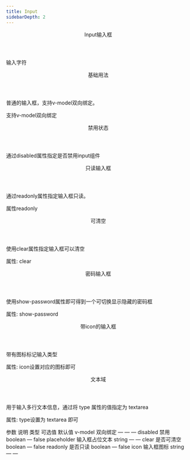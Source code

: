 ```yaml
---
title: Input
sidebarDepth: 2
---
```

<ClientOnly>
<common-code-format>
  <div slot="componentNameTitle" class="component">
    <header class="component-name">
      Input输入框
    </header>
    <p class="component-text">
      输入字符
    </p>
  </div>

  <div slot="description">
    <header class="v-description-title">
      基础用法
    </header>
    <p class="v-description-text">
     普通的输入框，支持<span class="add-color">v-model</span>双向绑定。
    </p>
  </div>

  <div slot="showComponents" class="v-show-component">
    <input-v-input/>
  </div>

  <section slot="desc" class="v-code-description">
    <p class="v-paraStyle-wrapper">
     支持<span class="v-paraStyle">v-model</span>双向绑定
    </p>
  </section>

  <highlight-code class="codeStyle" slot="showCode" lang="vue">
    <v-input placeholder="请输入内容" v-model="message"></v-input> 
    <script>
      export default {
        data () {
          return {
            message: ''
          }
        }
      }
    </script>
  </highlight-code>
</common-code-format>
</ClientOnly>

<common-code-format>
  <div slot="description">
    <header class="v-description-title">
      禁用状态
    </header>
  </div>

  <div slot="showComponents" class="v-show-component">
    <input-v-input-disabled/>
  </div>

  <section slot="desc" class="v-code-description">
    <p class="v-paraStyle-wrapper">
      通过<span class="v-paraStyle">disabled</span>属性指定是否禁用input组件
    </p>
  </section>

  <highlight-code class="codeStyle" slot="showCode" lang="vue">
    <v-input placeholder="请输入内容" v-model="message" disabled></v-input>
    <script>
      export default {
        data() {
          return {
            message: ''
          }
        }
      }
    </script>
  </highlight-code>
</common-code-format>
</ClientOnly>


<ClientOnly>
<common-code-format>
  <div slot="description">
    <header class="v-description-title">
      只读输入框
    </header>
    <p class="v-description-text">
      通过<span class="add-color">readonly</span>属性指定输入框只读。
    </p>
  </div>

  <div slot="showComponents" class="v-show-component">
    <input-v-input-readonly/>
  </div>

  <section slot="desc" class="v-code-description">
    <p class="v-paraStyle-wrapper">
      属性<span class="v-paraStyle">readonly</span>
    </p>
  </section>

  <highlight-code class="codeStyle" slot="showCode" lang="vue">
    <v-input placeholder="请输入内容" v-model="message" readonly></v-input> 
    <script>
      export default {
        data() {
          return {
            message: ''
          }
        }
      }
    </script>
  </highlight-code>
</common-code-format>
</ClientOnly>

<ClientOnly>
<common-code-format>
  <div slot="description">
    <header class="v-description-title">
      可清空
    </header>
    <p class="v-description-text">
     使用<span class="add-color">clear</span>属性指定输入框可以清空
    </p>
  </div>

  <div slot="showComponents" class="v-show-component">
    <input-v-input-clear/>
  </div>

  <section slot="desc" class="v-code-description">
    <p class="v-paraStyle-wrapper">
      属性: <span class="v-paraStyle">clear</span>
    </p>
  </section>

  <highlight-code class="codeStyle" slot="showCode" lang="vue">
    <v-input placeholder="请输入内容" v-model="message" clear></v-input>
    <script>
      export default {
        data() {
          return {
            message: ''
          }
        }
      }
    </script>  
  </highlight-code>
</common-code-format>
</ClientOnly>

<ClientOnly>
<common-code-format>
  <div slot="description">
    <header class="v-description-title">
      密码输入框
    </header>
    <p class="v-description-text">
     使用<span class="add-color">show-password</span>属性即可得到一个可切换显示隐藏的密码框
    </p>
  </div>

  <div slot="showComponents" class="v-show-component">
    <input-v-input-password/>
  </div>

  <section slot="desc" class="v-code-description">
    <p class="v-paraStyle-wrapper">
      属性: <span class="v-paraStyle">show-password</span>
    </p>
  </section>

  <highlight-code class="codeStyle" slot="showCode" lang="vue">
    <v-input placeholder="请输入内容" v-model="message" show-password></v-input>
    <script>
      export default {
        data() {
          return {
            message: '123456'
          }
        }
      }
    </script>  
  </highlight-code>
</common-code-format>
</ClientOnly>

<ClientOnly>
<common-code-format>
  <div slot="description">
    <header class="v-description-title">
      带icon的输入框
    </header>
    <p class="v-description-text">
      带有图标标记输入类型
    </p>
  </div>

  <div slot="showComponents" class="v-show-component">
    <input-v-input-icon/>
  </div>

  <section slot="desc" class="v-code-description">
    <p class="v-paraStyle-wrapper">
      属性: <span class="v-paraStyle">icon</span>设置对应的图标即可
    </p>
  </section>

  <highlight-code class="codeStyle" slot="showCode" lang="vue">
    <v-input v-model="message1" icon="v-edit"></v-input>
    <v-input v-model="message2" icon="v-search"></v-input>
    <script>
      export default {
        data() {
          return {
            message1: '',
            message2: ''
          }
        }
      }
    </script>

  </highlight-code>
</common-code-format>
</ClientOnly>

<ClientOnly>
<common-code-format>
  <div slot="description">
    <header class="v-description-title">
      文本域
    </header>
    <p class="v-description-text">
      用于输入多行文本信息，通过将 type 属性的值指定为 textarea
    </p>
  </div>

  <div slot="showComponents" class="v-show-component">
    <input-v-input-textarea/>
  </div>

  <section slot="desc" class="v-code-description">
    <p class="v-paraStyle-wrapper">
      属性: <span class="v-paraStyle">type</span>设置为 textarea 即可
    </p>
  </section>

  <highlight-code class="codeStyle" slot="showCode" lang="vue">
    <v-input v-model="message1" icon="v-edit"></v-input>
    <v-input v-model="message2" icon="v-search"></v-input>
    <script>
      export default {
        data() {
          return {
            message1: '',
            message2: ''
          }
        }
      }
    </script>

  </highlight-code>
</common-code-format>
</ClientOnly>

<ClientOnly>
<common-create-form>
  <thead slot="form-header" class="formHead">
      <tr class="formHeadRow">
          <th class="formHeadCol">参数</th>
          <th class="formHeadCol">说明</th>
          <th class="formHeadCol">类型</th>
          <th class="formHeadCol">可选值</th>
          <th class="formHeadCol">默认值</th>
      </tr>
  </thead>
  <tbody slot="form-body" class="formBody">
      <tr class="formBodyRow">
          <td class="formBodyCol">v-model</td>
          <td class="formBodyCol">双向绑定</td>
          <td class="formBodyCol">—</td>
          <td class="formBodyCol">—</td>
          <td class="formBodyCol">—</td>
      </tr>
      <tr class="formBodyRow">
          <td class="formBodyCol">disabled</td>
          <td class="formBodyCol">禁用</td>
          <td class="formBodyCol">boolean</td>
          <td class="formBodyCol">—</td>
          <td class="formBodyCol">false</td>
      </tr>
      <tr class="formBodyRow">
        <td class="formBodyCol">placeholder</td>
        <td class="formBodyCol">输入框占位文本</td>
        <td class="formBodyCol">string</td>
        <td class="formBodyCol">—</td>
        <td class="formBodyCol">—</td>
      </tr>
      <tr class="formBodyRow">
        <td class="formBodyCol">clear</td>
        <td class="formBodyCol">是否可清空</td>
        <td class="formBodyCol">boolean</td>
        <td class="formBodyCol">—</td>
        <td class="formBodyCol">false</td>
      </tr>
      <tr class="formBodyRow">
        <td class="formBodyCol">readonly</td>
        <td class="formBodyCol">是否只读</td>
        <td class="formBodyCol">boolean</td>
        <td class="formBodyCol">—</td>
        <td class="formBodyCol">false</td>
      </tr>
    <tr class="formBodyRow">
      <td class="formBodyCol">icon</td>
      <td class="formBodyCol">输入框图标</td>
      <td class="formBodyCol">string</td>
      <td class="formBodyCol">—</td>
      <td class="formBodyCol">—</td>
    </tr>
  </tbody>
</common-create-form>
</ClientOnly>